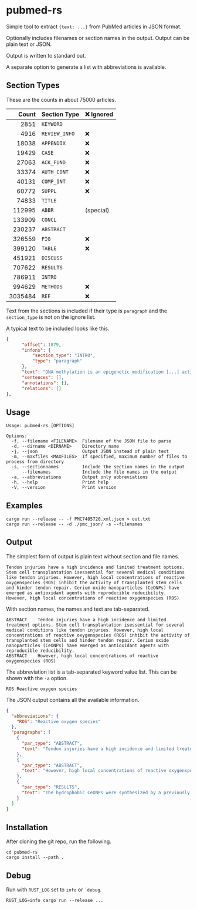 # pubmed-rs

Simple tool to extract `{text: ...}` from PubMed articles in JSON format.

Optionally includes filenames or section names in the output. Output can be plain text or JSON.

Output is written to standard out.

A separate option to generate a list with abbreviations is available. 

## Section Types

These are the counts in about 75000 articles.

| Count  | Section Type | :x: Ignored |
| ------------: | ------------- | ---| 
|    2851       | `KEYWORD` |  | 
|    4916       | `REVIEW_INFO` | :x: |
|   18038       | `APPENDIX` | :x: |
|   19429       | `CASE` | :x: |
|   27063       | `ACK_FUND` | :x: |
|   33374       | `AUTH_CONT` | :x: |
|   40131       | `COMP_INT` | :x: |
|   60772       | `SUPPL` | :x: |
|   74833       | `TITLE` |  |
|  112995       | `ABBR` |  (special) |
|  133909       | `CONCL` | |
|  230237       | `ABSTRACT` |  |
|  326559       | `FIG` | :x: |
|  399120       | `TABLE` | :x: |
|  451921       | `DISCUSS` |  |
|  707622       | `RESULTS` |  |
|  786911       | `INTRO` |  |
|  994629       | `METHODS` | :x: |
| 3035484       | `REF` | :x: |

Text from the sections is included if their type is `paragraph` and the `section_type` is not on the ignore list.

A typical text to be included looks like this.
```json
{
      "offset": 1879,
      "infons": {
          "section_type": "INTRO",
          "type": "paragraph"
      },
      "text": "DNA methylation is an epigenetic modification [...] activity.",
      "sentences": [],
      "annotations": [],
      "relations": []
},
```


## Usage

```
Usage: pubmed-rs [OPTIONS]

Options:
  -f, --filename <FILENAME>  Filename of the JSON file to parse
  -d, --dirname <DIRNAME>    Directory name
  -j, --json                 Output JSON instead of plain text
  -m, --maxfiles <MAXFILES>  If specified, maximum number of files to process from directory
  -s, --sectionnames         Include the section names in the output
      --filenames            Include the file names in the output
  -a, --abbreviations        Output only abbreviations
  -h, --help                 Print help
  -V, --version              Print version
```

## Examples

```
cargo run --release -- -f PMC7405720.xml.json > out.txt
cargo run --release -- -d ./pmc_json/ -s --filenames
```

## Output

The simplest form of output is plain text without section and file names.
```text
Tendon injuries have a high incidence and limited treatment options. Stem cell transplantation isessential for several medical conditions like tendon injuries. However, high local concentrations of reactive oxygenspecies (ROS) inhibit the activity of transplanted stem cells and hinder tendon repair. Cerium oxide nanoparticles (CeONPs) have emerged as antioxidant agents with reproducible reducibility.
However, high local concentrations of reactive oxygenspecies (ROS)
```

With section names, the names and text are tab-separated.
```text
ABSTRACT	Tendon injuries have a high incidence and limited treatment options. Stem cell transplantation isessential for several medical conditions like tendon injuries. However, high local concentrations of reactive oxygenspecies (ROS) inhibit the activity of transplanted stem cells and hinder tendon repair. Cerium oxide nanoparticles (CeONPs) have emerged as antioxidant agents with reproducible reducibility.
ABSTRACT	However, high local concentrations of reactive oxygenspecies (ROS)
```

The abbreviation list is a tab-separated keyword value list. This can be shown with the `-a` option.
```text
ROS	Reactive oxygen species
```

The JSON output contains all the available information.
```json
{
  "abbreviations": {
    "ROS": "Reactive oxygen species"
  },
  "paragraphs": [
    {
      "par_type": "ABSTRACT",
      "text": "Tendon injuries have a high incidence and limited treatment options. Stem cell transplantation isessential for several medical conditions like tendon injuries. However, high local concentrations of reactive oxygenspecies (ROS) inhibit the activity of transplanted stem cells and hinder tendon repair. Cerium oxide nanoparticles (CeONPs) have emerged as antioxidant agents with reproducible reducibility."
    },
    {
      "par_type": "ABSTRACT",
      "text": "However, high local concentrations of reactive oxygenspecies (ROS) inhibit the activity of transplanted stem cells and hinder tendon repair. Cerium oxide nanoparticles (CeONPs) have emerged as antioxidant agents with reproducible reducibility."
    },
    {
      "par_type": "RESULTS",
      "text": "The hydrophobic CeONPs were synthesized by a previously reported thermal decomposition method. After coating with mPEG2k-DSPE, CeONPs were transferred to the aqueous phase. As shown in Fig. 2A, the obtained PEG-CeONPs exhibited uniform morphologies with sizes of 5.45 ± 1.08 nm. Moreover, CeONPs were stable in an aqueous solution for at least 2 weeks, as evidenced by their appearance and the results of the UV-visible spectra analysis (Fig. 2E, F)."
    }
  ]
}
```

## Installation

After cloning the git repo, run the following.
```shell
cd pubmed-rs
cargo install --path .
```

## Debug

Run with `RUST_LOG` set to `info` or `´debug`.
```shell
RUST_LOG=info cargo run --release ...
```
